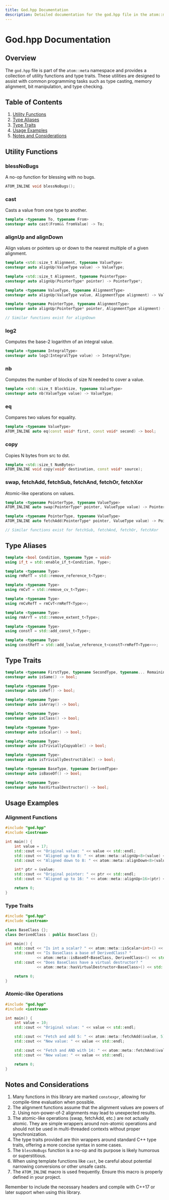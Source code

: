 ```yaml
---
title: God.hpp Documentation
description: Detailed documentation for the god.hpp file in the atom::meta namespace, including utility functions, type aliases, type traits, and usage examples for type casting, memory alignment, bit manipulation, and type checking.
---
```


# God.hpp Documentation

## Overview

The `god.hpp` file is part of the `atom::meta` namespace and provides a collection of utility functions and type traits. These utilities are designed to assist with common programming tasks such as type casting, memory alignment, bit manipulation, and type checking.

## Table of Contents

1. [Utility Functions](#utility-functions)
2. [Type Aliases](#type-aliases)
3. [Type Traits](#type-traits)
4. [Usage Examples](#usage-examples)
5. [Notes and Considerations](#notes-and-considerations)

## Utility Functions

### blessNoBugs

A no-op function for blessing with no bugs.

```cpp
ATOM_INLINE void blessNoBugs();
```

### cast

Casts a value from one type to another.

```cpp
template <typename To, typename From>
constexpr auto cast(From&& fromValue) -> To;
```

### alignUp and alignDown

Align values or pointers up or down to the nearest multiple of a given alignment.

```cpp
template <std::size_t Alignment, typename ValueType>
constexpr auto alignUp(ValueType value) -> ValueType;

template <std::size_t Alignment, typename PointerType>
constexpr auto alignUp(PointerType* pointer) -> PointerType*;

template <typename ValueType, typename AlignmentType>
constexpr auto alignUp(ValueType value, AlignmentType alignment) -> ValueType;

template <typename PointerType, typename AlignmentType>
constexpr auto alignUp(PointerType* pointer, AlignmentType alignment) -> PointerType*;

// Similar functions exist for alignDown
```

### log2

Computes the base-2 logarithm of an integral value.

```cpp
template <typename IntegralType>
constexpr auto log2(IntegralType value) -> IntegralType;
```

### nb

Computes the number of blocks of size N needed to cover a value.

```cpp
template <std::size_t BlockSize, typename ValueType>
constexpr auto nb(ValueType value) -> ValueType;
```

### eq

Compares two values for equality.

```cpp
template <typename ValueType>
ATOM_INLINE auto eq(const void* first, const void* second) -> bool;
```

### copy

Copies N bytes from src to dst.

```cpp
template <std::size_t NumBytes>
ATOM_INLINE void copy(void* destination, const void* source);
```

### swap, fetchAdd, fetchSub, fetchAnd, fetchOr, fetchXor

Atomic-like operations on values.

```cpp
template <typename PointerType, typename ValueType>
ATOM_INLINE auto swap(PointerType* pointer, ValueType value) -> PointerType;

template <typename PointerType, typename ValueType>
ATOM_INLINE auto fetchAdd(PointerType* pointer, ValueType value) -> PointerType;

// Similar functions exist for fetchSub, fetchAnd, fetchOr, fetchXor
```

## Type Aliases

```cpp
template <bool Condition, typename Type = void>
using if_t = std::enable_if_t<Condition, Type>;

template <typename Type>
using rmRefT = std::remove_reference_t<Type>;

template <typename Type>
using rmCvT = std::remove_cv_t<Type>;

template <typename Type>
using rmCvRefT = rmCvT<rmRefT<Type>>;

template <typename Type>
using rmArrT = std::remove_extent_t<Type>;

template <typename Type>
using constT = std::add_const_t<Type>;

template <typename Type>
using constRefT = std::add_lvalue_reference_t<constT<rmRefT<Type>>>;
```

## Type Traits

```cpp
template <typename FirstType, typename SecondType, typename... RemainingTypes>
constexpr auto isSame() -> bool;

template <typename Type>
constexpr auto isRef() -> bool;

template <typename Type>
constexpr auto isArray() -> bool;

template <typename Type>
constexpr auto isClass() -> bool;

template <typename Type>
constexpr auto isScalar() -> bool;

template <typename Type>
constexpr auto isTriviallyCopyable() -> bool;

template <typename Type>
constexpr auto isTriviallyDestructible() -> bool;

template <typename BaseType, typename DerivedType>
constexpr auto isBaseOf() -> bool;

template <typename Type>
constexpr auto hasVirtualDestructor() -> bool;
```

## Usage Examples

### Alignment Functions

```cpp
#include "god.hpp"
#include <iostream>

int main() {
    int value = 17;
    std::cout << "Original value: " << value << std::endl;
    std::cout << "Aligned up to 8: " << atom::meta::alignUp<8>(value) << std::endl;
    std::cout << "Aligned down to 8: " << atom::meta::alignDown<8>(value) << std::endl;

    int* ptr = &value;
    std::cout << "Original pointer: " << ptr << std::endl;
    std::cout << "Aligned up to 16: " << atom::meta::alignUp<16>(ptr) << std::endl;

    return 0;
}
```

### Type Traits

```cpp
#include "god.hpp"
#include <iostream>

class BaseClass {};
class DerivedClass : public BaseClass {};

int main() {
    std::cout << "Is int a scalar? " << atom::meta::isScalar<int>() << std::endl;
    std::cout << "Is BaseClass a base of DerivedClass? "
              << atom::meta::isBaseOf<BaseClass, DerivedClass>() << std::endl;
    std::cout << "Does BaseClass have a virtual destructor? "
              << atom::meta::hasVirtualDestructor<BaseClass>() << std::endl;

    return 0;
}
```

### Atomic-like Operations

```cpp
#include "god.hpp"
#include <iostream>

int main() {
    int value = 10;
    std::cout << "Original value: " << value << std::endl;

    std::cout << "Fetch and add 5: " << atom::meta::fetchAdd(&value, 5) << std::endl;
    std::cout << "New value: " << value << std::endl;

    std::cout << "Fetch and AND with 14: " << atom::meta::fetchAnd(&value, 14) << std::endl;
    std::cout << "New value: " << value << std::endl;

    return 0;
}
```

## Notes and Considerations

1. Many functions in this library are marked `constexpr`, allowing for compile-time evaluation when possible.
2. The alignment functions assume that the alignment values are powers of 2. Using non-power-of-2 alignments may lead to unexpected results.
3. The atomic-like operations (swap, fetchAdd, etc.) are not actually atomic. They are simple wrappers around non-atomic operations and should not be used in multi-threaded contexts without proper synchronization.
4. The type traits provided are thin wrappers around standard C++ type traits, offering a more concise syntax in some cases.
5. The `blessNoBugs` function is a no-op and its purpose is likely humorous or superstitious.
6. When using template functions like `cast`, be careful about potential narrowing conversions or other unsafe casts.
7. The `ATOM_INLINE` macro is used frequently. Ensure this macro is properly defined in your project.

Remember to include the necessary headers and compile with C++17 or later support when using this library.
